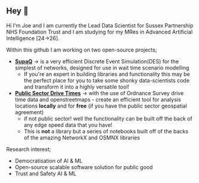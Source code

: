 ## Hey 👋

Hi I'm Joe and I am currently the Lead Data Scientist for Sussex Partnership NHS Foundation Trust and I am studying for my MRes in Advanced Artificial Intelligence [24->26]. 


Within this github I am working on two open-source projects;
* [**SupaQ**](https://github.com/pip-py/SupaQ) -> is a very efficient Discrete Event Simulation(DES) for the simplest of networks, designed for use in wait time scenario modelling
  * If you're an expert in building libraries and functionality this may be the perfect place for you to take some shonky data-scientists code and transform it into a highly versatile tool!
* [**Public Sector Drive Times**](https://github.com/pip-py/public_sector_drive_time) -> with the use of Ordnance Survey drive time data and openstreetmaps - create an efficient tool for analysis locations **locally** and for **free** (if you have the public sector geospatial agreement)
  * if not public sector! well the functionality can be built off the back of any edge speed data that you have!
  * This is **not** a library but a series of notebooks built off of the backs of the amazing NetworkX and OSMNX libraries
 

Research interest;
* Democratisation of AI & ML
* Open-source scalable software solution for public good
* Trust and Safety AI & ML
